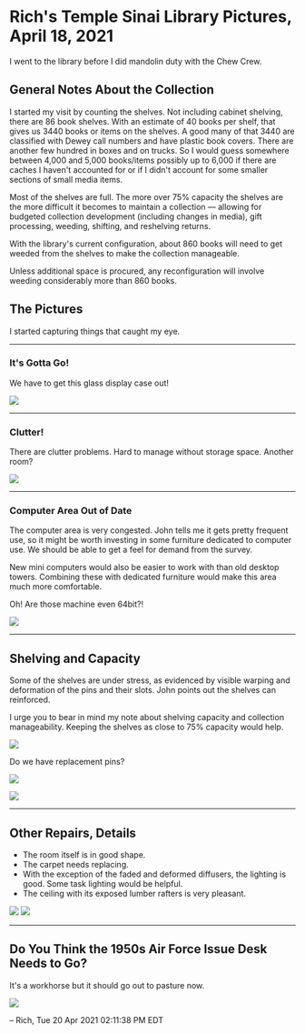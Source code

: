 # Rich's Temple Sinai Library Pictures, April 18, 2021


I went to the library before I did mandolin duty with the Chew Crew.


## General Notes About the Collection

I started my visit by counting the shelves. Not including cabinet
shelving, there are 86 book shelves. With an estimate of 40 books per
shelf, that gives us 3440 books or items on the shelves.  A good many
of that 3440 are classified with Dewey call numbers and have plastic
book covers.  There are another few hundred in boxes and on trucks.
So I would guess somewhere between 4,000 and 5,000 books/items possibly
up to 6,000 if there are caches I haven't accounted for or if I didn't
account for some smaller sections of small media items.

Most of the shelves are full. The more over 75% capacity the shelves are
the more difficult it becomes to maintain a collection &mdash; allowing
for budgeted collection development (including changes in media), gift
processing, weeding, shifting, and reshelving returns.

With the library's current configuration, about 860 books will need to
get weeded from the shelves to make the collection manageable.

Unless additional space is procured, any reconfiguration will involve
weeding considerably more than 860 books.




## The Pictures

I started capturing things that caught my eye.

----

### It's Gotta Go!

We have to get this glass display case out! 

![](pics/IMG_20210418_114143.jpg)

----

### Clutter!

There are clutter problems. Hard to manage without storage space. Another
room?

![](pics/IMG_20210418_114227.jpg)


----

### Computer Area Out of Date


The computer area is very congested. John
tells me it gets pretty frequent use, so
it might be worth investing in some furniture
dedicated to computer use. We should be able 
to get a feel for demand from the survey.

New mini computers would also be easier
to work with than old desktop towers.
Combining these with dedicated furniture
would make this area much more comfortable.

Oh! Are those machine even 64bit?!


![](pics/IMG_20210418_114339.jpg)

----

## Shelving and Capacity

Some of the shelves are under stress, as
evidenced by visible warping and deformation
of the pins and their slots. John points
out the shelves can reinforced. 


I urge you to bear in mind my note about shelving
capacity and collection manageability. Keeping
the shelves as close to 75% capacity would help.


![](pics/IMG_20210418_114424.jpg)

Do we have replacement pins?

![](pics/IMG_20210418_114623.jpg)
<!-- ![](pics/IMG_20210418_114646.jpg) -->
![](pics/IMG_20210418_114707.jpg)

----

## Other Repairs, Details

- The room itself is in good shape. 
- The carpet needs replacing. 
- With the exception of the faded and deformed diffusers, the lighting is good. Some task lighting would be helpful. 
- The ceiling with its exposed lumber rafters is very pleasant.


![](pics/IMG_20210418_114753.jpg)
![](pics/IMG_20210418_115123.jpg)

----

## Do You Think the 1950s Air Force Issue Desk Needs to Go?

It's a workhorse but it should go out to pasture now.


![](pics/IMG_20210418_115227.jpg)


&ndash; Rich, Tue 20 Apr 2021 02:11:38 PM EDT

